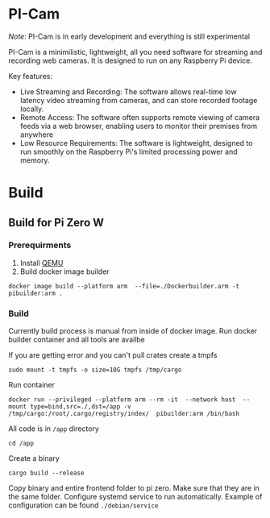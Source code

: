 # PI-Cam
*Note*: PI-Cam is in early development and everything is still experimental

PI-Cam is a minimilistic, lightweight, all you need software for streaming and recording web cameras. It is designed to run on any Raspberry Pi device.

Key features:
- Live Streaming and Recording: The software allows real-time low latency video streaming from cameras, and can store recorded footage locally.
- Remote Access: The software often supports remote viewing of camera feeds via a web browser, enabling users to monitor their premises from anywhere
- Low Resource Requirements: The software is lightweight, designed to run smoothly on the Raspberry Pi's limited processing power and memory.

# Build 

## Build for Pi Zero W

### Prerequirments
1. Install [QEMU](https://www.stereolabs.com/docs/docker/building-arm-container-on-x86)
1. Build docker image builder
```
docker image build --platform arm  --file=./Dockerbuilder.arm -t pibuilder:arm .
```

### Build
Currently build process is manual from inside of docker image.
Run docker builder container and all tools are availbe  

If you are getting error and you can't pull crates create a tmpfs
```
sudo mount -t tmpfs -o size=10G tmpfs /tmp/cargo
```

Run container
```
docker run --privileged --platform arm --rm -it  --network host  --mount type=bind,src=./,dst=/app -v /tmp/cargo:/root/.cargo/registry/index/  pibuilder:arm /bin/bash
```
All code is in `/app` directory
```
cd /app
```
Create a binary 
```
cargo build --release
```

Copy binary and entire frontend folder to pi zero. Make sure that they are in the same folder.
Configure systemd service to run automatically. Example of configuration can be found `./debian/service`
